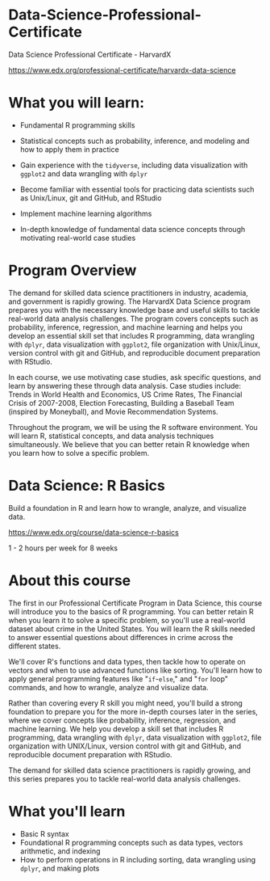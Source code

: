 # Data-Science-Professional-Certificate

Data Science Professional Certificate - HarvardX

https://www.edx.org/professional-certificate/harvardx-data-science

# What you will learn:

   - Fundamental R programming skills

   - Statistical concepts such as probability, inference, and modeling and how to apply them in practice

   - Gain experience with the ```tidyverse```, including data visualization with ```ggplot2``` and data wrangling with ```dplyr```

   - Become familiar with essential tools for practicing data scientists such as Unix/Linux, git and GitHub, and RStudio

   - Implement machine learning algorithms

   - In-depth knowledge of fundamental data science concepts through motivating real-world case studies
   
# Program Overview

The demand for skilled data science practitioners in industry, academia, and government is rapidly growing. The HarvardX Data Science program prepares you with the necessary knowledge base and useful skills to tackle real-world data analysis challenges. The program covers concepts such as probability, inference, regression, and machine learning and helps you develop an essential skill set that includes R programming, data wrangling with ```dplyr```, data visualization with ```ggplot2```, file organization with Unix/Linux, version control with git and GitHub, and reproducible document preparation with RStudio.

In each course, we use motivating case studies, ask specific questions, and learn by answering these through data analysis. Case studies include: Trends in World Health and Economics, US Crime Rates, The Financial Crisis of 2007-2008, Election Forecasting, Building a Baseball Team (inspired by Moneyball), and Movie Recommendation Systems.

Throughout the program, we will be using the R software environment. You will learn R, statistical concepts, and data analysis techniques simultaneously. We believe that you can better retain R knowledge when you learn how to solve a specific problem.

# Data Science: R Basics

Build a foundation in R and learn how to wrangle, analyze, and visualize data.

https://www.edx.org/course/data-science-r-basics

1 - 2 hours per week for 8 weeks

# About this course

The first in our Professional Certificate Program in Data Science, this course will introduce you to the basics of R programming. You can better retain R when you learn it to solve a specific problem, so you'll use a real-world dataset about crime in the United States. You will learn the R skills needed to answer essential questions about differences in crime across the different states.

We'll cover R's functions and data types, then tackle how to operate on vectors and when to use advanced functions like sorting. You'll learn how to apply general programming features like "```if```-```else```," and "```for``` loop" commands, and how to wrangle, analyze and visualize data.

Rather than covering every R skill you might need, you'll build a strong foundation to prepare you for the more in-depth courses later in the series, where we cover concepts like probability, inference, regression, and machine learning. We help you develop a skill set that includes R programming, data wrangling with ```dplyr```, data visualization with ```ggplot2```, file organization with UNIX/Linux, version control with git and GitHub, and reproducible document preparation with RStudio.

The demand for skilled data science practitioners is rapidly growing, and this series prepares you to tackle real-world data analysis challenges.

# What you'll learn

   - Basic R syntax
   - Foundational R programming concepts such as data types, vectors arithmetic, and indexing
   - How to perform operations in R including sorting, data wrangling using ```dplyr```, and making plots
